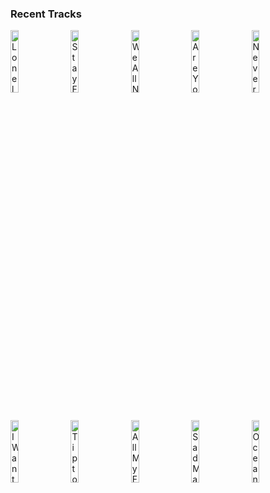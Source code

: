 ### Recent Tracks
[<img src='https://lastfm.freetls.fastly.net/i/u/300x300/6d287795902513f4b856bc72933fe5cd.png' width='16%' height='16%' alt='Lonely (with Jonas Brothers)'>](https://www.last.fm/music/diplo/_/lonely%2b%2528with%2bjonas%2bbrothers%2529)&nbsp;&nbsp;&nbsp;&nbsp;[<img src='https://lastfm.freetls.fastly.net/i/u/300x300/b435afad48b598b02c7cca99d808c6ac.png' width='16%' height='16%' alt='Stay Forever (feat. STRFKR)'>](https://www.last.fm/music/whethan/_/stay%2bforever%2b%2528feat.%2bstrfkr%2529)&nbsp;&nbsp;&nbsp;&nbsp;[<img src='https://lastfm.freetls.fastly.net/i/u/300x300/8cf780b18079bd2ca86fb0441698ba03.png' width='16%' height='16%' alt='We All Need Someone'>](https://www.last.fm/music/the%2bstrumbellas/_/we%2ball%2bneed%2bsomeone)&nbsp;&nbsp;&nbsp;&nbsp;[<img src='https://lastfm.freetls.fastly.net/i/u/300x300/551fd899ce383b4b3b41ab5552f21e98.png' width='16%' height='16%' alt='Are You Bored Yet? (feat. Clairo)'>](https://www.last.fm/music/wallows/_/are%2byou%2bbored%2byet%253f%2b%2528feat.%2bclairo%2529)&nbsp;&nbsp;&nbsp;&nbsp;[<img src='https://lastfm.freetls.fastly.net/i/u/300x300/f4011770582295fbb2ef56596158e6ed.png' width='16%' height='16%' alt='Never Say Die'>](https://www.last.fm/music/chvrches/_/never%2bsay%2bdie)&nbsp;&nbsp;&nbsp;&nbsp;<br>[<img src='https://lastfm.freetls.fastly.net/i/u/300x300/bf9599eb57a048bd8657336623e8b658.png' width='16%' height='16%' alt='I Want You Back'>](https://www.last.fm/music/the%2bjackson%2b5/_/i%2bwant%2byou%2bback)&nbsp;&nbsp;&nbsp;&nbsp;[<img src='https://lastfm.freetls.fastly.net/i/u/300x300/ecae82853b784726c7e2c4e2ba55a4fd.png' width='16%' height='16%' alt='Tiptoe'>](https://www.last.fm/music/imagine%2bdragons/_/tiptoe)&nbsp;&nbsp;&nbsp;&nbsp;[<img src='https://lastfm.freetls.fastly.net/i/u/300x300/1b57eaca10c20599af4ce04412c04948.png' width='16%' height='16%' alt='All My Friends'>](https://www.last.fm/music/madeon/_/all%2bmy%2bfriends)&nbsp;&nbsp;&nbsp;&nbsp;[<img src='https://lastfm.freetls.fastly.net/i/u/300x300/599473f366dc4753c7ed0ed64f23df83.png' width='16%' height='16%' alt='Sad Machine'>](https://www.last.fm/music/porter%2brobinson/_/sad%2bmachine)&nbsp;&nbsp;&nbsp;&nbsp;[<img src='https://lastfm.freetls.fastly.net/i/u/300x300/cf466923ed4f3179d64003fb0719c906.png' width='16%' height='16%' alt='Ocean'>](https://www.last.fm/music/parachute/_/ocean)&nbsp;&nbsp;&nbsp;&nbsp;<br>